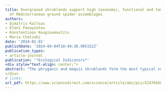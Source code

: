 ```yaml
---
title: Overgrazed shrublands support high taxonomic, functional and temporal diversity
  of Mediterranean ground spider assemblages
authors:
- Dimitris Kaltsas
- Eleni Panayiotou
- Konstantinos Kougioumoutzis
- Maria Chatzaki
date: '2019-01-01'
publishDate: '2024-04-04T10:49:30.905152Z'
publication_types:
- article-journal
publication: '*Ecological Indicators*'
<div style="text-align: center;">
abstract: "The phryganic and maquis shrublands form the most typical vegetal formations in the Eastern Mediterranean that since thousands of years have been subject to various types of anthropogenic disturbance, including grazing. We studied the impact of sheep and goat grazing on 50 assemblages of ground spiders (Araneae: Gnaphosidae) in phryganic, maquis and forest habitats from zero to 2000 m elevation on Crete, Greece using pitfall traps for one year at each sampling site. In total, 58 gnaphosid species and 16,592 individuals were collected. Cretan endemic Gnaphosidae were negatively affected by intensive grazing and, contrary to findings on other taxa studied on the island, they were sparse and rare throughout the study area. The species composition of gnaphosid assemblages was primarily determined by elevation. Trachyzelotes lyonneti, Urozelotes rusticus, Zelotes scrutatus, Anagraphis pallens and Berinda amabilis proved to be significant indicators of overgrazing. The vast majority of spiders belonging to synanthropic and nationally red-listed species were found in overgrazed sites. Despite theoretical expectations, while the average activity density decreased, the number of species, evenness, rarity, taxonomic, temporal and functional diversity (FRic) indices increased with increasing grazing intensity. This was mainly due to the nature of disturbance itself, which probably allows equibalanced low abundances of indigenous or synanthropic species, rather than overdominance of few, thus partly refuting the opportunistic species hypothesis (OSH). Ground spider assemblages in overgrazed sites comprised sparse populations of mostly rare, opportunistic species with different combinations of life-history traits that partly replace other species more commonly found in the less degraded sites. Species of these assemblages shorten their phenologies to minimize temporal co-occurrence with each other due to resource limitation. These distinct community patterns highlight ground spiders as good indicators of grazing pressure on Crete, on species and assemblage level. To conserve the indigenous and potentially endangered invertebrate fauna, the spatiotemporal discontinuity of grazing including rested patches is important in order to maintain spatial variability and possibly lead to habitat restoration."
</div>
# links:
url_pdf: https://www.sciencedirect.com/science/article/abs/pii/S1470160X19302705
---
```

